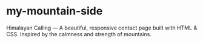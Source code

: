 # my-mountain-side
Himalayan Calling — A beautiful, responsive contact page built with HTML &amp; CSS. Inspired by the calmness and strength of mountains.
